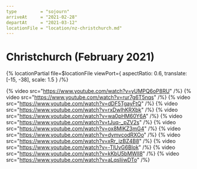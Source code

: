 ```yaml
---
type         = "sojourn"
arriveAt     = "2021-02-28"
departAt     = "2021-03-12"
locationFile = "location/nz-christchurch.md"
---
```


# Christchurch (February 2021)

{% locationPartial file=$locationFile viewPort={ aspectRatio: 0.6, translate: [-15, -38], scale: 1.5 } /%}

{% video src="https://www.youtube.com/watch?v=yUMPQ6oP8RU" /%}
{% video src="https://www.youtube.com/watch?v=rur7g6T5nqs" /%}
{% video src="https://www.youtube.com/watch?v=dDF5TgayFtQ" /%}
{% video src="https://www.youtube.com/watch?v=rxDwIhKRXbk" /%}
{% video src="https://www.youtube.com/watch?v=wa0pHM60Y6A" /%}
{% video src="https://www.youtube.com/watch?v=tJuq-_pZV2s" /%}
{% video src="https://www.youtube.com/watch?v=ox8MlKZ3mG4" /%}
{% video src="https://www.youtube.com/watch?v=dymvcodRXOo" /%}
{% video src="https://www.youtube.com/watch?v=xRr_jzBZ4B8" /%}
{% video src="https://www.youtube.com/watch?v=-TlUvG6Blok" /%}
{% video src="https://www.youtube.com/watch?v=kKbU5bMWll8" /%}
{% video src="https://www.youtube.com/watch?v=aLqsliiwDTo" /%}
